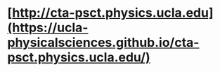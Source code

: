 # [http://cta-psct.physics.ucla.edu](https://ucla-physicalsciences.github.io/cta-psct.physics.ucla.edu/)
